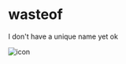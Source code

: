 # wasteof
I don't have a unique name yet ok

![icon](https://eris.cafe/src/assets/image/banners/wom.png)